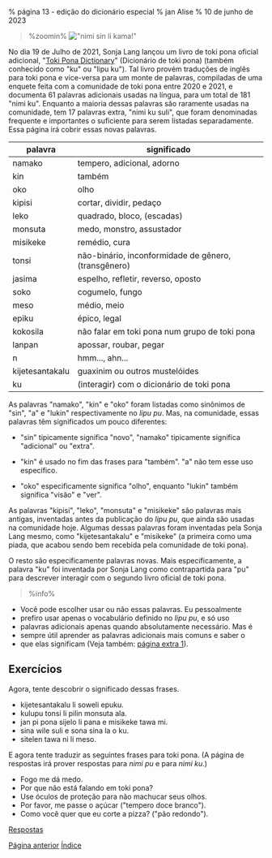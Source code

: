 % página 13 - edição do dicionário especial
% jan Alise
% 10 de junho de 2023 

<!-- The title of this page is a reference to Capcom's "Street Fighter" series
and specifically the game "Street Fighter II", which has received several
different improved and updated versions along its lifespan. Specifically, it
references the Sega Genesis / Mega Drive port of SF2 Champion Edition and SF2
Hyper Fighting, "Street Fighter II: Special Champion Edition". Translators: feel
free to replace that reference with something else if you want, as long as it's
appropriate for all audiences. -->

<style>
.zoomin {
	text-align: center;
}
.zoomin img {
	width: 320px;
	image-rendering:crisp-edges;
	image-rendering: pixelated;
};
</style>

> %zoomin%
> !["nimi sin li kama!"](/nimi_sin_li_kama.gif)
> 

No dia 19 de Julho de 2021, Sonja Lang lançou um livro de toki pona oficial
adicional, "[Toki Pona Dictionary](https://www.amazon.com/dp/0978292367)"
(Dicionário de toki pona) (também conhecido como "ku" ou "lipu ku"). Tal
livro provém traduções de inglês para toki pona e vice-versa para um monte
de palavras, compiladas de uma enquete feita com a comunidade de toki pona
entre 2020 e 2021, e documenta 61 palavras adicionais usadas na língua, para
um total de 181 "nimi ku". Enquanto a maioria dessas palavras são raramente
usadas na comunidade, tem 17 palavras extra, "nimi ku suli", que foram
denominadas frequente e importantes o suficiente para serem listadas
separadamente. Essa página irá cobrir essas novas palavras.

| palavra         | significado                                          |
|-----------------|------------------------------------------------------|
| namako          | tempero, adicional, adorno                           | 
| kin             | também                                               |
| oko             | olho                                                 |
| kipisi          | cortar, dividir, pedaço                              |
| leko            | quadrado, bloco, (escadas)                           |
| monsuta         | medo, monstro, assustador                            |
| misikeke        | remédio, cura                                        |
| tonsi           | não-binário, inconformidade de gênero, (transgênero) |
| jasima          | espelho, refletir, reverso, oposto                   |
| soko            | cogumelo, fungo                                      | 
| meso            | médio, meio                                          | 
| epiku           | épico, legal                                         |
| kokosila        | não falar em toki pona num grupo de toki pona        | 
| lanpan          | apossar, roubar, pegar                               | 
| n               | hmm..., ahn...                                       | 
| kijetesantakalu | guaxinim ou outros mustelóides                       |
| ku              | (interagir) com o dicionário de toki pona            |

As palavras "namako", "kin" e "oko" foram listadas como sinônimos de "sin",
"a" e "lukin" respectivamente no _lipu pu_. Mas, na comunidade, essas palavras
têm significados um pouco diferentes:

* "sin" tipicamente significa "novo", "namako" tipicamente significa
"adicional" ou "extra".

* "kin" é usado no fim das frases para "também". "a" não tem esse
uso específico.

* "oko" especificamente significa "olho", enquanto "lukin" também
significa "visão" e "ver".

As palavras "kipisi", "leko", "monsuta" e "misikeke" são palavras
mais antigas, inventadas antes da publicação do _lipu pu_, que
ainda são usadas na comunidade hoje. Algumas dessas palavras foram
inventadas pela Sonja Lang mesmo, como "kijetesantakalu" e "misikeke"
(a primeira como uma piada, que acabou sendo bem recebida pela
comunidade de toki pona).

O resto são especificamente palavras novas. Mais especificamente,
a palavra "ku" foi inventada por Sonja Lang como contrapartida para
"pu" para descrever interagir com o segundo livro oficial de toki
pona.

> %info%
* Você pode escolher usar ou não essas palavras. Eu pessoalmente
* prefiro usar apenas o vocabulário definido no _lipu pu_, e só uso
* palavras adicionais apenas quando absolutamente necessário. Mas é
* sempre útil aprender as palavras adicionais mais comuns e saber o
* que elas significam (Veja também: [página extra 1](pt_x1.html)).

## Exercícios

Agora, tente descobrir o significado dessas frases.

* kijetesantakalu li soweli epuku.
* kulupu tonsi li pilin monsuta ala.
* jan pi pona sijelo li pana e misikeke tawa mi.
* sina wile suli e sona sina la o ku.
* sitelen tawa ni li meso.

E agora tente traduzir as seguintes frases para toki pona. (A página
de respostas irá prover respostas para _nimi pu_ e para _nimi ku_.)

* Fogo me dá medo.
* Por que não está falando em toki pona?
* Use óculos de proteção para não machucar seus olhos.
* Por favor, me passe o açúcar ("tempero doce branco").
* Como você quer que eu corte a pizza? ("pão redondo").

[Respostas](pt_answers.html#p13)

[Página anterior](pt_12.html) [Índice](pt_index.html)
